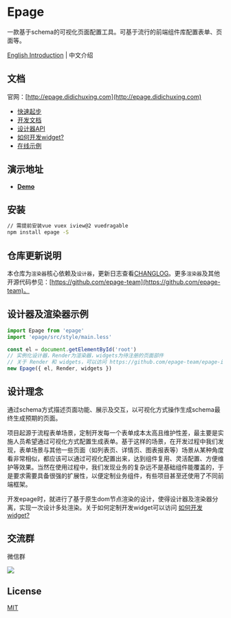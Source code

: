 # Epage

一款基于schema的可视化页面配置工具。可基于流行的前端组件库配置表单、页面等。

[English Introduction](./README_EN.md) | 中文介绍

## 文档

官网：[http://epage.didichuxing.com](http://epage.didichuxing.com)

- [快速起步](http://epage.didichuxing.com/usage/#快速起步)
- [开发文档](http://epage.didichuxing.com/developer/)
- [设计器API](http://epage.didichuxing.com/developer/epage.html)
- [如何开发widget?](http://epage.didichuxing.com/developer/widget.html)
- [在线示例](http://epage.didichuxing.com/examples/)


## 演示地址

- **[Demo](http://epage.didichuxing.com/examples/epage.html)**

## 安装

```sh
// 需提前安装vue vuex iview@2 vuedragable
npm install epage -S
```

## 仓库更新说明

本仓库为`渲染器`核心依赖及`设计器`，更新日志查看[CHANGLOG](./CHANGELOG.md)。更多`渲染器`及其他开源代码参见：[https://github.com/epage-team](https://github.com/epage-team)。

## 设计器及渲染器示例

```js
import Epage from 'epage'
import 'epage/src/style/main.less'

const el = document.getElementById('root')
// 实例化设计器，Render为渲染器，widgets为待注册的页面部件
// 关于 Render 和 widgets，可以访问 https://github.com/epage-team/epage-iview
new Epage({ el, Render, widgets })
```

## 设计理念

通过schema方式描述页面功能、展示及交互，以可视化方式操作生成schema最终生成预期的页面。

项目起源于流程表单场景，定制开发每一个表单成本太高且维护性差，最主要是实施人员希望通过可视化方式配置生成表单。基于这样的场景，在开发过程中我们发现，表单场景与其他一些页面（如列表页、详情页、图表报表等）场景从某种角度看非常相似，都应该可以通过可视化配置出来，达到组件复用、灵活配置、方便维护等效果。当然在使用过程中，我们发现业务的复杂远不是基础组件能覆盖的，于是要求需要具备很强的扩展性，以便定制业务组件，有些项目甚至还使用了不同前端框架。

开发epage时，就进行了基于原生dom节点渲染的设计，使得设计器及渲染器分离，实现一次设计多处渲染。关于如何定制开发widget可以访问 [如何开发widget?](http://epage.didichuxing.com/developer/widget.html)

## 交流群

微信群

![](https://github.com/didi/epage/blob/master/public/imgs/epage-qrcode.jpg?raw=true)

## License

[MIT](http://opensource.org/licenses/MIT)
